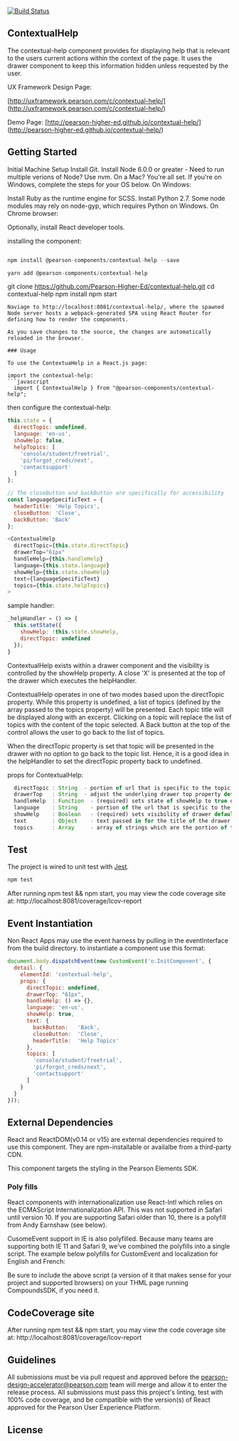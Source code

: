 [![Build Status](https://travis-ci.org/Pearson-Higher-Ed/contextual-help.svg?branch=master)](https://travis-ci.org/Pearson-Higher-Ed/contextual-help)
## ContextualHelp

The contextual-help component provides for displaying help that is relevant to the users current actions within the context of the page. It uses the drawer component to keep this information hidden unless requested by the user.

UX Framework Design Page:

[http://uxframework.pearson.com/c/contextual-help/]
(http://uxframework.pearson.com/c/contextual-help/)

Demo Page:
[http://pearson-higher-ed.github.io/contextual-help/]
(http://pearson-higher-ed.github.io/contextual-help/)

## Getting Started

Initial Machine Setup
Install Git.
Install Node 6.0.0 or greater - Need to run multiple verions of Node? Use nvm.
On a Mac? You're all set. If you're on Windows, complete the steps for your OS below.
On Windows:

Install Ruby as the runtime engine for SCSS.
Install Python 2.7. Some node modules may rely on node-gyp, which requires Python on Windows.
On Chrome browser:

Optionally, install React developer tools.

installing the component:
```javascript

npm install @pearson-components/contextual-help --save

yarn add @pearson-components/contextual-help
```
git clone https://github.com/Pearson-Higher-Ed/contextual-help.git
cd contextual-help
npm install
npm start
```
Naviage to http://localhost:8081/contextual-help/, where the spawned Node server hosts a webpack-generated SPA using React Router for defining how to render the components.

As you save changes to the source, the changes are automatically reloaded in the browser.

### Usage

To use the ContextuaHelp in a React.js page:

import the contextual-help:
```javascript
  import { ContextualHelp } from "@pearson-components/contextual-help";
```
then configure the contextual-help:

```javascript
this.state = {
  directTopic: undefined,
  language: 'en-us',
  showHelp: false,
  helpTopics: [
    'console/student/freetrial',
    'pi/forgot_creds/next',
    'contactsupport'
  ]
};
```

```javascript
// The closeButton and backButton are specifically for accessibility
const languageSpecificText = {
  headerTitle: 'Help Topics',
  closeButton: 'Close',
  backButton: 'Back'
};
```

```javascript
<ContextualHelp
  directTopic={this.state.directTopic}
  drawerTop="61px"
  handleHelp={this.handleHelp}
  language={this.state.language}
  showHelp={this.state.showHelp}
  text={languageSpecificText}
  topics={this.state.helpTopics}
>
```

sample handler:
```javascript
_helpHandler = () => {
  this.setState({
    showHelp: !this.state.showHelp,
    directTopic: undefined
  });
}
```

ContextualHelp exists within a drawer component and the visibility is controlled by the showHelp property. A close 'X' is presented at the top of the drawer which executes the helpHandler.

ContextualHelp operates in one of two modes based upon the directTopic property. While this property is undefined, a list of topics (defined by the array passed to the topics property) will be presented. Each topic title will be displayed along with an excerpt. Clicking on a topic will replace the list of topics with the content of the topic selected. A Back button at the top of the control allows the user to go back to the list of topics.

When the directTopic property is set that topic will be presented in the drawer with no option to go back to the topic list. Hence, it is a good idea in the helpHandler to set the directTopic property back to undefined.

props for ContextualHelp:
```javascript
  directTopic : String  - portion of url that is specific to the topic.
  drawerTop   : String  - adjust the underlying drawer top property default "61px"
  handleHelp  : Function  - (required) sets state of showHelp to true or false
  language    : String    - portion of the url that is specific to the language of the topic.
  showHelp    : Boolean   - (required) sets visibility of drawer default false
  text        : Object    - text passed in for the title of the drawer and for accessibility vocalization of the buttons. Note that internationalization is the responsibility of the consuming code.
  topics      : Array     - array of strings which are the portion of the url that is specific to each topic.
```

## Test
The project is wired to unit test with [Jest](https://facebook.github.io/jest/).

```javascript
npm test
```
After running npm test && npm start, you may view the code coverage site at: http://localhost:8081/coverage/lcov-report

## Event Instantiation
Non React Apps may use the event harness by pulling in the eventInterface from the build directory. to instantiate a component use this format:

```javascript
document.body.dispatchEvent(new CustomEvent('o.InitComponent', {
  detail: {
    elementId: 'contextual-help',
    props: {
      directTopic: undefined,
      drawerTop: "61px",
      handleHelp: () => {},
      language: 'en-us',
      showHelp: true,
      text: {
        backButton:   'Back',
        closeButton:  'Close',
        headerTitle:  'Help Topics'
      },
      topics: [
        'console/student/freetrial',
        'pi/forgot_creds/next',
        'contactsupport'
      ]
    }
  }
}));
```

## External Dependencies
React and ReactDOM(v0.14 or v15) are external dependencies required to use this component. They are npm-installable or availalbe from a third-party CDN.

This component targets the styling in the Pearson Elements SDK.

### Poly fills
React components with internationalization use React-Intl which relies on the ECMAScript Internationalization API. This was not supported in Safari until version 10. If you are supporting Safari older than 10, there is a polyfill from Andy Earnshaw (see below).

CusomeEvent support in IE is also polyfilled. Because many teams are supporting both IE 11 and Safari 9, we've combined the polyfills into a single script. The example below polyfills for CustomEvent and localization for English and French:

<script src="https://cdn.polyfill.io/v2/polyfill.js?features=CustomEvent,Intl.~locale.en,Intl.~locale.fr"></script>
Be sure to include the above script (a version of it that makes sense for your project and supported browsers) on your THML page running CompoundsSDK, if you need it.

## CodeCoverage site
After running npm test && npm start, you may view the code coverage site at: http://localhost:8081/coverage/lcov-report

## Guidelines
All submissions must be via pull request and approved before the pearson-design-accelerator@pearson.com team will merge and allow it to enter the release process. All submissions must pass this project's linting, test with 100% code coverage, and be compatible with the version(s) of React approved for the Pearson User Experience Platform.

## License
